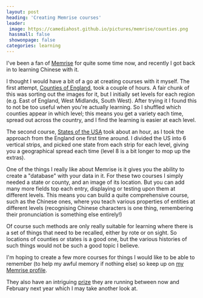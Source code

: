 ```yaml
---
layout: post
heading: 'Creating Memrise courses'
leader:
 image: https://camediahost.github.io/pictures/memrise/counties.png
 hassmall: false
 showonpage: false
categories: learning
---
```


I've been a fan of [Memrise](http://www.memrise.com) for quite some time now, and recently I got back in to learning Chinese with it.

I thought I would have a bit of a go at creating courses with it myself. The first attempt, [Counties of England](http://www.memrise.com/course/436440/counties-of-england-location/), took a couple of hours. A fair chunk of this was sorting out the images for it, but I initially set levels for each region (e.g. East of England, West Midlands, South West). After trying it I found this to not be too useful when you're actually learning. So I shuffled which counties appear in which level; this means you get a variety each time, spread out across the country, and I find the learning is easier at each level.

The second course, [States of the USA](http://www.memrise.com/course/436534/states-of-the-usa-location-2/) took about an hour, as I took the approach from the England one first time around. I divided the US into 6 vertical strips, and picked one state from each strip for each level, giving you a geographical spread each time (level 8 is a bit longer to mop up the extras).

One of the things I really like about Memrise is it gives you the ability to create a "database" with your data in it. For these two courses I simply needed a state or county, and an image of its location. But you can add many more fields top each entry, displaying or testing upon them at different levels. This means you can build a quite comprehensive course, such as the Chinese ones, where you teach various properties of entities at different levels (recognising Chinese characters is one thing, remembering their pronunciation is something else entirely!)

Of course such methods are only really suitable for learning where there is a set of things that need to be recalled, either by rote or on sight. So locations of counties or states is a good one, but the various histories of such things would not be such a good topic I believe.

I'm hoping to create a few more courses for things I would like to be able to remember (to help my awful memory if nothing else) so keep up on [my Memrise profile](http://www.memrise.com/user/cja/).

They also have an intriguing [prize](https://web.archive.org/web/20160220054644/https://www.memrise.com/prize) they are running between now and February next year which I may take another look at.
